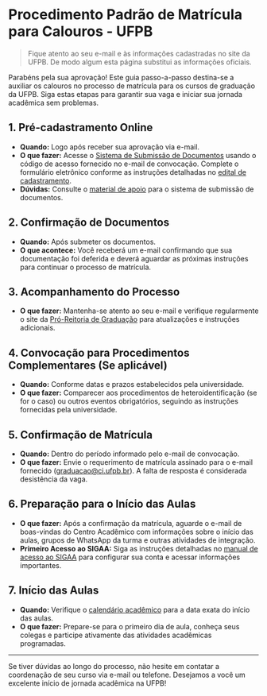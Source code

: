 # Procedimento Padrão de Matrícula para Calouros - UFPB

> Fique atento ao seu e-mail e às informações cadastradas no site da UFPB. De modo algum esta página substitui as informações oficiais.

Parabéns pela sua aprovação! Este guia passo-a-passo destina-se a auxiliar os calouros no processo de matrícula para os cursos de graduação da UFPB. Siga estas etapas para garantir sua vaga e iniciar sua jornada acadêmica sem problemas.

## 1. Pré-cadastramento Online

- **Quando:** Logo após receber sua aprovação via e-mail.
- **O que fazer:** Acesse o [Sistema de Submissão de Documentos](https://sigaa.ufpb.br/public/submissao) usando o código de acesso fornecido no e-mail de convocação. Complete o formulário eletrônico conforme as instruções detalhadas no [edital de cadastramento](http://www.prg.ufpb.br/).
- **Dúvidas:** Consulte o [material de apoio](https://conhecimento.sti.ufpb.br/books/submissao-de-documentos) para o sistema de submissão de documentos.

## 2. Confirmação de Documentos

- **Quando:** Após submeter os documentos.
- **O que acontece:** Você receberá um e-mail confirmando que sua documentação foi deferida e deverá aguardar as próximas instruções para continuar o processo de matrícula.

## 3. Acompanhamento do Processo

- **O que fazer:** Mantenha-se atento ao seu e-mail e verifique regularmente o site da [Pró-Reitoria de Graduação](http://www.prg.ufpb.br/) para atualizações e instruções adicionais.

## 4. Convocação para Procedimentos Complementares (Se aplicável)

- **Quando:** Conforme datas e prazos estabelecidos pela universidade.
- **O que fazer:** Comparecer aos procedimentos de heteroidentificação (se for o caso) ou outros eventos obrigatórios, seguindo as instruções fornecidas pela universidade.

## 5. Confirmação de Matrícula

- **Quando:** Dentro do período informado pelo e-mail de convocação.
- **O que fazer:** Envie o requerimento de matrícula assinado para o e-mail fornecido (graduacao@ci.ufpb.br). A falta de resposta é considerada desistência da vaga.

## 6. Preparação para o Início das Aulas

- **O que fazer:** Após a confirmação da matrícula, aguarde o e-mail de boas-vindas do Centro Acadêmico com informações sobre o início das aulas, grupos de WhatsApp da turma e outras atividades de integração.
- **Primeiro Acesso ao SIGAA:** Siga as instruções detalhadas no [manual de acesso ao SIGAA](https://conhecimento.sti.ufpb.br/books/acesso-aos-sistemas-sig-manual/page/manual-de-acesso-ao-sigaa-discente) para configurar sua conta e acessar informações importantes.

## 7. Início das Aulas

- **Quando:** Verifique o [calendário acadêmico](https://www.prg.ufpb.br/prg/codesc/documentos/calendario-academico/) para a data exata do início das aulas.
- **O que fazer:** Prepare-se para o primeiro dia de aula, conheça seus colegas e participe ativamente das atividades acadêmicas programadas.

---

Se tiver dúvidas ao longo do processo, não hesite em contatar a coordenação de seu curso via e-mail ou telefone. Desejamos a você um excelente início de jornada acadêmica na UFPB!
